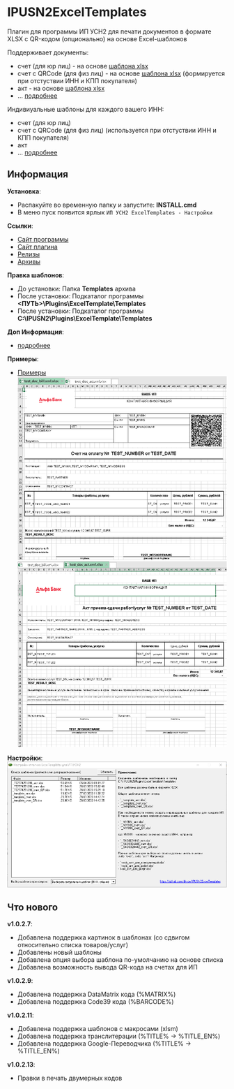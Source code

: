 # IPUSN2ExcelTemplates

Плагин для программы ИП УСН2 для печати документов в формате XLSX с QR-кодом (опционально) на основе Excel-шаблонов

Поддерживает документы:
- счет (для юр лиц) - на основе [шаблона xlsx](ExcelTemplates/bin/Debug/Templates)
- счет с QRCode (для физ лиц) - на основе [шаблона xlsx](ExcelTemplates/bin/Debug/Templates) (формируется при отстуствии ИНН и КПП покупателя)
- акт - на основе [шаблона xlsx](ExcelTemplates/bin/Debug/Templates)     
- ... [подробнее](ExcelTemplates/bin/Debug/Информация.txt)

Индивиуальные шаблоны для каждого вашего ИНН:
- счет (для юр лиц)
- счет с QRCode (для физ лиц) (используется при отстуствии ИНН и КПП покупателя)
- акт
- ... [подробнее](ExcelTemplates/bin/Debug/Информация.txt)

## Информация

**Установка**: 
- Распакуйте во временную папку и запустите: **INSTALL.cmd**    
- В меню пуск появится ярлык `ИП УСН2 ExcelTemplates - Настройки`    

**Ссылки**:
- [Сайт программы](https://ipusn.dynsoft.ru/)     
- [Сайт плагина](https://github.com/dkxce/IPUSN2ExcelTemplates)       
- [Релизы](https://github.com/dkxce/IPUSN2ExcelTemplates/releases)     
- [Архивы](Binaries)     

**Правка шаблонов**:
- До установки: Папка **Templates** архива    
- После установки: Подкаталог программы **<ПУТЬ>\Plugins\ExcelTemplate\Templates**
- После установки: Подкаталог программы **C:\IPUSN2\Plugins\ExcelTemplate\Templates**

**Доп Информация**:    
- [подробнее](ExcelTemplates/bin/Debug/Информация.txt)

**Примеры**:    
- [Примеры](Examples)         
![bill_example](Examples/bill_example.png)    
![act_example](Examples/act_example.png)    

**Настройки**:    
![config](Examples/configurate.png)    

## Что нового

**v1.0.2.7**:
- Добавлена поддержка картинок в шаблонах (со сдвигом относительно списка товаров/услуг)    
- Добавлены новый шаблоны    
- Добавлена опция выбора шаблона по-умолчанию на основе списка    
- Добавлена возможность вывода QR-кода на счетах для ИП    

**v1.0.2.9**:
- Добавлена поддержка DataMatrix кода (%MATRIX%)    
- Добавлена поддержка Code39 кода (%BARCODE%)    

**v1.0.2.11**:
- Добавлена поддержка шаблонов с макросами (xlsm)    
- Добавлена поддержка транслитерации (%TITLE% -> %TITLE_EN%)     
- Добавлена поддержка Google-Переводчика (%TITLE% -> %TITLE_EN%)     

**v1.0.2.13**:
- Правки в печать двумерных кодов     